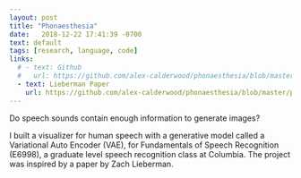```yaml
---
layout: post
title: "Phonaesthesia"
date:   2018-12-22 17:41:39 -0700
text: default
tags: [research, language, code]
links:
  # - text: Github
  #   url: https://github.com/alex-calderwood/phonaesthesia/blob/master/papers/leiberman_paper.pdf
  - text: Lieberman Paper
    url: https://github.com/alex-calderwood/phonaesthesia/blob/master/papers/leiberman_paper.pdf
---
```

Do speech sounds contain enough information to generate images?

I built a visualizer for human speech with a generative model called a Variational Auto Encoder (VAE), for Fundamentals of Speech Recognition (E6998), a graduate level speech recognition class at Columbia. The project was inspired by a paper by Zach Lieberman.